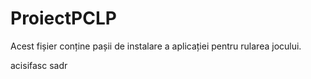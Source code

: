 # ProiectPCLP
Acest fișier conține pașii de instalare a aplicației pentru rularea jocului.
<br>




acisifasc sadr 
